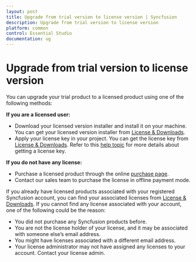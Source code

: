 ```yaml
---
layout: post
title: Upgrade from trial version to license version | Syncfusion
description: Upgrade from trial version to license version
platform: common
control: Essential Studio
documentation: ug
---
```


# Upgrade from trial version to license version


You can upgrade your trial product to a licensed product using one of the following methods:

**If you are a licensed user:**

* Download your licensed version installer and install it on your machine. You can get your licensed version installer from [License & Downloads](https://www.syncfusion.com/account/downloads).
* Apply your license key in your project. You can get the license key from [License & Downloads](https://www.syncfusion.com/account/downloads). Refer to this [help topic](https://help.syncfusion.com/common/essential-studio/licensing/license-key) for more details about getting a license key.

**If you do not have any license:**

* Purchase a licensed product through the online [purchase page](https://www.syncfusion.com/sales/products).
* Contact our sales team to purchase the license in offline payment mode.

If you already have licensed products associated with your registered Syncfusion account, you can find your associated licenses from [License & Downloads](https://www.syncfusion.com/account/downloads). If you cannot find any license associated with your account, one of the following could be the reason:

* You did not purchase any Syncfusion products before.
* You are not the license holder of your license, and it may be associated with someone else’s email address. 
* You might have licenses associated with a different email address. 
* Your license administrator may not have assigned any licenses to your account. Contact your license admin.




